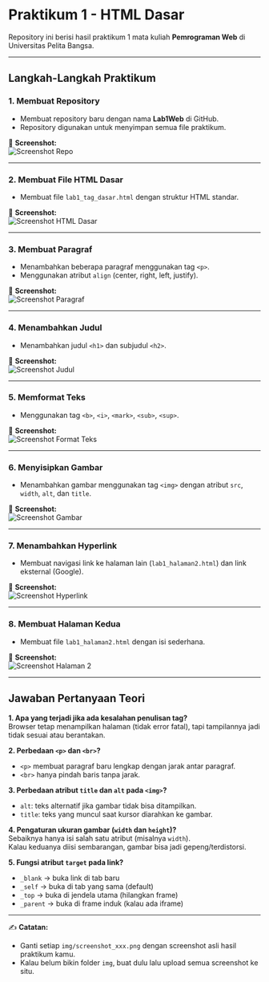 # Praktikum 1 - HTML Dasar

Repository ini berisi hasil praktikum 1 mata kuliah **Pemrograman Web** di Universitas Pelita Bangsa.

---

## Langkah-Langkah Praktikum

### 1. Membuat Repository
- Membuat repository baru dengan nama **Lab1Web** di GitHub.  
- Repository digunakan untuk menyimpan semua file praktikum.  

📸 **Screenshot:**  
![Screenshot Repo](img/screenshot_repo.png)

---

### 2. Membuat File HTML Dasar
- Membuat file `lab1_tag_dasar.html` dengan struktur HTML standar.  

📸 **Screenshot:**  
![Screenshot HTML Dasar](img/screenshot_html_dasar.png)

---

### 3. Membuat Paragraf
- Menambahkan beberapa paragraf menggunakan tag `<p>`.  
- Menggunakan atribut `align` (center, right, left, justify).  

📸 **Screenshot:**  
![Screenshot Paragraf](img/screenshot_paragraf.png)

---

### 4. Menambahkan Judul
- Menambahkan judul `<h1>` dan subjudul `<h2>`.  

📸 **Screenshot:**  
![Screenshot Judul](img/screenshot_judul.png)

---

### 5. Memformat Teks
- Menggunakan tag `<b>`, `<i>`, `<mark>`, `<sub>`, `<sup>`.  

📸 **Screenshot:**  
![Screenshot Format Teks](img/screenshot_format_teks.png)

---

### 6. Menyisipkan Gambar
- Menambahkan gambar menggunakan tag `<img>` dengan atribut `src`, `width`, `alt`, dan `title`.  

📸 **Screenshot:**  
![Screenshot Gambar](img/screenshot_gambar.png)

---

### 7. Menambahkan Hyperlink
- Membuat navigasi link ke halaman lain (`lab1_halaman2.html`) dan link eksternal (Google).  

📸 **Screenshot:**  
![Screenshot Hyperlink](img/screenshot_hyperlink.png)

---

### 8. Membuat Halaman Kedua
- Membuat file `lab1_halaman2.html` dengan isi sederhana.  

📸 **Screenshot:**  
![Screenshot Halaman 2](img/screenshot_halaman2.png)

---

## Jawaban Pertanyaan Teori

**1. Apa yang terjadi jika ada kesalahan penulisan tag?**  
Browser tetap menampilkan halaman (tidak error fatal), tapi tampilannya jadi tidak sesuai atau berantakan.

**2. Perbedaan `<p>` dan `<br>`?**  
- `<p>` membuat paragraf baru lengkap dengan jarak antar paragraf.  
- `<br>` hanya pindah baris tanpa jarak.

**3. Perbedaan atribut `title` dan `alt` pada `<img>`?**  
- `alt`: teks alternatif jika gambar tidak bisa ditampilkan.  
- `title`: teks yang muncul saat kursor diarahkan ke gambar.

**4. Pengaturan ukuran gambar (`width` dan `height`)?**  
Sebaiknya hanya isi salah satu atribut (misalnya `width`).  
Kalau keduanya diisi sembarangan, gambar bisa jadi gepeng/terdistorsi.

**5. Fungsi atribut `target` pada link?**  
- `_blank` → buka link di tab baru  
- `_self` → buka di tab yang sama (default)  
- `_top` → buka di jendela utama (hilangkan frame)  
- `_parent` → buka di frame induk (kalau ada iframe)

---

✍️ **Catatan:**  
- Ganti setiap `img/screenshot_xxx.png` dengan screenshot asli hasil praktikum kamu.  
- Kalau belum bikin folder `img`, buat dulu lalu upload semua screenshot ke situ.
